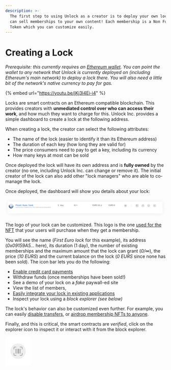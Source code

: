 ```yaml
---
description: >-
  The first step to using Unlock as a creator is to deploy your own lock so you
  can sell memberships to your own content! Each membership is a Non Fungible
  Token which you can customize easily.
---
```


# Creating a Lock

_Prerequisite: this currently requires an_ [_Ethereum wallet_](https://ethereum.org/en/wallets/)_. You can point the wallet to any network that Unlock is_ _currently deployed on_ _(including Ethereum's main network) to deploy a lock there. You will also need a little bit of the network's native currency to pay for gas._

{% embed url="https://youtu.be/jKj3l4Ei-i4" %}

Locks are smart contracts on an Ethereum compatible blockchain. This provides creators with **unmediated control over who can access their work**, and how much they want to charge for this. Unlock Inc. provides a simple dashboard to create a lock at the following address.

When creating a lock, the creator can select the following attributes:

* The name of the lock (easier to identify it than its Ethereum address)
* The duration of each key (how long they are valid for)
* The price consumers need to pay to get a key, including its currency
* How many keys at most can be sold

Once deployed the lock will have its own address and is **fully owned** by the creator (no one, including Unlock Inc. can change or remove it). The initial creator of the lock can also add other "lock managers" who are able to co-manage the lock.

Once deployed, the dashboard will show you details about your lock:

![](<../../.gitbook/assets/image (11).png>)

The logo of your lock can be customized. This logo is the one [used for the NFT](../customizing-the-nft.md) that your users will purchase when they get a membership.

You will see the name (_First Euro lock_ for this example), its address (_0x09159A5..._ here), its duration (1 day), the number of existing memberships and the maximum amount that the lock can grant (_0/∞_), the price (_10 EURS_) and the current balance on the lock (_0 EURS_ since none has been sold). The icon bar lets you do the following:

* [Enable credit card payments](../enabling-credit-cards.md)
* Withdraw funds (once memberships have been sold!)
* See a demo of your lock on a _fake_ paywall-ed site
* View the list of members,
* [Easily integrate your lock in existing applications](../plugins-and-integrations/)
* Inspect your lock using a _block explorer (see below)_

The lock's behavior can also be customized even further. For example, you can easily [disable transfers](../tutorials-1/how-to-make-keys-non-transferrable.md), or [airdrop membership NFTs to anyone](../tutorials-1/how-to-airdrop-memberships.md).

Finally, and this is critical, the smart contracts are _verified_, click on the explorer icon to inspect it or interact with it from the block explorer.

![](../../.gitbook/assets/image.png)
